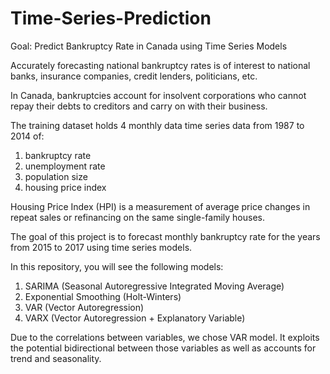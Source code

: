 # Time-Series-Prediction
Goal: Predict Bankruptcy Rate in Canada using Time Series Models

Accurately forecasting national bankruptcy rates is of interest to national banks, 
insurance companies, credit lenders, politicians, etc.  

In Canada, bankruptcies account for insolvent corporations who cannot repay their debts
to creditors and carry on with their business.

The training dataset holds 4 monthly data time series data from 1987 to 2014 of:
1) bankruptcy rate
2) unemployment rate 
3) population size
4) housing price index

Housing Price Index (HPI) is a measurement of average price changes in repeat sales or refinancing 
on the same single-family houses.

The goal of this project is to forecast monthly bankruptcy rate for the years from 2015 to 2017 using time series models.

In this repository, you will see the following models: 
1) SARIMA (Seasonal Autoregressive Integrated Moving Average)
2) Exponential Smoothing (Holt-Winters)
3) VAR (Vector Autoregression)
4) VARX (Vector Autoregression + Explanatory Variable)

Due to the correlations between variables, we chose VAR model. It exploits the potential bidirectional between those variables as well as accounts for trend and seasonality.
